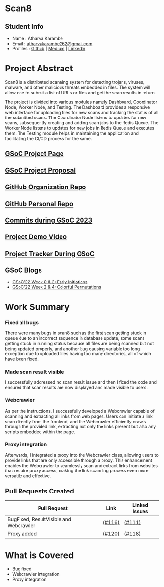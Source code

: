 # Scan8
## Student Info
- Name : Atharva Karambe
- Email : atharvakarambe262@gmail.com
- Profiles : [Github](https://github.com/Atharva-karambe) | [Medium](https://medium.com/@atharvakarambe262) | [LinkedIn](https://linkedin.com/in/atharva-karambe-ba77a3227/)

# Project Abstract
Scan8 is a distributed scanning system for detecting trojans, viruses, malware, and other malicious threats embedded in files. The system will allow one to submit a list of URLs or files and get the scan results in return.

The project is divided into various modules namely Dashboard, Coordinator Node, Worker Node, and Testing.
The Dashboard provides a responsive web interface for uploading files for new scans and tracking the status of all the submitted scans.
The Coordinator Node listens to updates for new scans, subsequently creating and adding scan jobs to the Redis Queue.
The Worker Node listens to updates for new jobs in Redis Queue and executes them.
The Testing module helps in maintaining the application and facilitating the CI/CD process for the same.

## [GSoC Project Page](https://summerofcode.withgoogle.com/programs/2023/organizations/score-lab)

## [GSoC Project Proposal](https://drive.google.com/file/d/1Peygk6bIy1-EqfWBx-iRVDi5JfYOeStc/view?usp=sharing)

## [GitHub Organization Repo](https://github.com/c2siorg/Scan8)

## [GitHub Personal Repo](https://github.com/Atharva-karambe/Scan8)

## [Commits during GSoC 2023](https://github.com/c2siorg/Scan8/commits/main?author=Atharva-karambe)

## [Project Demo Video](https://youtu.be/u55EvwUkNDk)

## [Project Tracker During GSoC](https://drive.google.com/file/d/15iM1QnKRXWfbXAlF5lUDcnu0HFmXhfe-/view?usp=sharing)

## GSoC Blogs
- [GSoC’22 Week 0 & 2: Early Initiations](https://medium.com/@atharvakarambe262/google-summer-of-code-2023-scan8-43ff8dd7c131)
- [GSoC’22 Week 2 & 4: Colorful Permutations](https://medium.com/@atharvakarambe262/google-summer-of-code-2023-scan8-d2560687ac09)


# Work Summary
<h3> Fixed all bugs </h3>
There were many bugs in scan8 such as the first scan getting stuck in queue due to an incorrect sequence in database update, some scans getting stuck in running status because all files are being scanned but not being updated properly, and another bug causing variable too long exception due to uploaded files having too many directories, all of which have been fixed.
<h3>Made scan result visible</h3>
I successfully addressed no scan result issue and then I fixed the code and ensured that scan results are now displayed and made visible to users.
<h3>Webcrawler</h3>
As per the instructions, I successfully developed a Webcrawler capable of scanning and extracting all links from web pages. Users can initiate a link scan directly from the frontend, and the Webcrawler efficiently crawls through the provided link, extracting not only the links present but also any scripts embedded within the page.
<h3>Proxy integration</h3>
Afterwards, I integrated a proxy into the Webcrawler class, allowing users to provide links that are only accessible through a proxy. This enhancement enables the Webcrawler to seamlessly scan and extract links from websites that require proxy access, making the link scanning process even more versatile and effective.

## Pull Requests Created
| Pull Request | Link | Linked Issues |
|---|---|---|
| BugFixed, ResultVisible and Webcrawler| [(#116)](https://github.com/c2siorg/Scan8/commit/b0fe498948557ce6098ffae38e0fa7688ede0e20) | [(#111)](https://github.com/c2siorg/Scan8/issues/111)
| Proxy added | [(#120)](https://github.com/c2siorg/Scan8/commit/7dfd3765450677d5029b7d1d586cb54a0f10e118) | [(#118)](https://github.com/c2siorg/Scan8/issues/118)



# What is Covered
- Bug fixed
- Webcrawler integration
- Proxy integration


